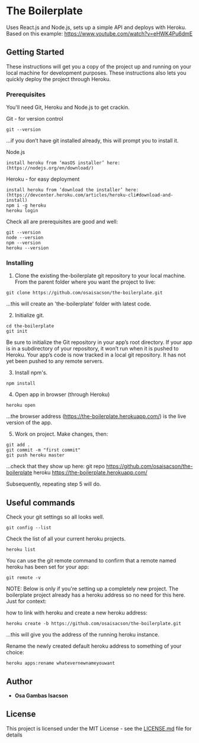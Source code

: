 # The Boilerplate

Uses React.js and Node.js, sets up a simple API and deploys with Heroku.
Based on this example: https://www.youtube.com/watch?v=eHWK4Pu6dmE


## Getting Started

These instructions will get you a copy of the project up and running on your local machine for development purposes. These instructions also  lets you quickly deploy the project through Heroku.

### Prerequisites

You'll need Git, Heroku and Node.js to get crackin.


Git - for version control

```
git --version
```
...if you don’t have git installed already, this will prompt you to install it.


Node.js
```
install heroku from ‘masOS installer’ here: (https://nodejs.org/en/download/)
```

Heroku - for easy deployment
```
install heroku from ‘download the installer’ here: (https://devcenter.heroku.com/articles/heroku-cli#download-and-install)
npm i -g heroku
heroku login
```

Check all are prerequisites are good and well:
```
git --version
node --version
npm --version
heroku --version
```

### Installing

1. Clone the existing the-boilerplate git repository to your local machine.
From the parent folder where you want the project to live:

```
git clone https://github.com/osaisacson/the-boilerplate.git
```
...this will create an 'the-boilerplate' folder with latest code.


2. Initialize git.

```
cd the-boilerplate
git init
```
Be sure to initialize the Git repository in your app’s root directory. If your app is in a subdirectory of your repository, it won’t run when it is pushed to Heroku.
Your app’s code is now tracked in a local git repository. It has not yet been pushed to any remote servers.

3. Install npm's.

```
npm install
```


4. Open app in browser (through Heroku)
```
heroku open
```
...the browser address (https://the-boilerplate.herokuapp.com/) is the live version of the app.


5. Work on project.
Make changes, then:
```
git add .
git commit -m "first commit"
git push heroku master
```
...check that they show up here: 
git repo https://github.com/osaisacson/the-boilerplate 
heroku https://the-boilerplate.herokuapp.com/

Subsequently, repeating step 5 will do.


## Useful commands

Check your git settings so all looks well.

```
git config --list
```

Check the list of all your current heroku projects.

```
heroku list
```

You can use the git remote command to confirm that a remote named heroku has been set for your app:

```
git remote -v
```

NOTE: Below is only if you're setting up a completely new project. The boilerplate project already has a heroku address so no need for this here. Just for context:

how to link with heroku and create a new heroku address:
```
heroku create -b https://github.com/osaisacson/the-boilerplate.git
```
...this will give you the address of the running heroku instance.


Rename the newly created default heroku address to something of your choice:
```
heroku apps:rename whatevernewnameyouwant
```


## Author

* **Osa Gambas Isacson**


## License

This project is licensed under the MIT License - see the [LICENSE.md](LICENSE.md) file for details
